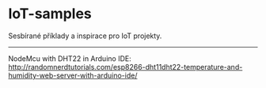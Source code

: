 # IoT-samples

Sesbírané příklady a inspirace pro IoT projekty.

---

NodeMcu with DHT22 in Arduino IDE: http://randomnerdtutorials.com/esp8266-dht11dht22-temperature-and-humidity-web-server-with-arduino-ide/
